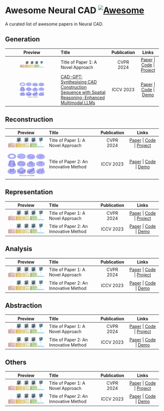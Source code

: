 # Awesome Neural CAD [![Awesome](https://cdn.rawgit.com/sindresorhus/awesome/d7305f38d29fed78fa85652e3a63e154dd8e8829/media/badge.svg)](https://github.com/sindresorhus/awesome)

A curated list of awesome papers in Neural CAD. 

## Generation

| Preview | Title | Publication | Links |
|:---:|:---|:---:|:---:|
| <img src="assets/img/1.jpg" width="50%"> | Title of Paper 1: A Novel Approach | CVPR 2024 | [Paper](link) \| [Code](link) \| [Project](link) |
| <img src="assets/img/2.jpg" width="50%"> | [CAD-GPT: Synthesising CAD Construction Sequence with Spatial Reasoning-Enhanced Multimodal LLMs](https://arxiv.org/abs/2412.19663) | ICCV 2023 | [Paper](link) \| [Code](link) \| [Demo](link) |


## Reconstruction

| Preview | Title | Publication | Links |
|:---:|:---|:---:|:---:|
| <img src="assets/img/1.jpg" width="200"> | Title of Paper 1: A Novel Approach | CVPR 2024 | [Paper](link) \| [Code](link) \| [Project](link) |
| <img src="assets/img/2.jpg" width="200"> | Title of Paper 2: An Innovative Method | ICCV 2023 | [Paper](link) \| [Code](link) \| [Demo](link) |


## Representation

| Preview | Title | Publication | Links |
|:---:|:---|:---:|:---:|
| <img src="assets/img/1.jpg" width="200"> | Title of Paper 1: A Novel Approach | CVPR 2024 | [Paper](link) \| [Code](link) \| [Project](link) |
| <img src="assets/img/1.jpg" width="200"> | Title of Paper 2: An Innovative Method | ICCV 2023 | [Paper](link) \| [Code](link) \| [Demo](link) |


## Analysis

| Preview | Title | Publication | Links |
|:---:|:---|:---:|:---:|
| <img src="assets/img/1.jpg" width="200"> | Title of Paper 1: A Novel Approach | CVPR 2024 | [Paper](link) \| [Code](link) \| [Project](link) |
| <img src="assets/img/1.jpg" width="200"> | Title of Paper 2: An Innovative Method | ICCV 2023 | [Paper](link) \| [Code](link) \| [Demo](link) |


## Abstraction

| Preview | Title | Publication | Links |
|:---:|:---|:---:|:---:|
| <img src="assets/img/1.jpg" width="200"> | Title of Paper 1: A Novel Approach | CVPR 2024 | [Paper](link) \| [Code](link) \| [Project](link) |
| <img src="assets/img/1.jpg" width="200"> | Title of Paper 2: An Innovative Method | ICCV 2023 | [Paper](link) \| [Code](link) \| [Demo](link) |


## Others

| Preview | Title | Publication | Links |
|:---:|:---|:---:|:---:|
| <img src="assets/img/1.jpg" width="200"> | Title of Paper 1: A Novel Approach | CVPR 2024 | [Paper](link) \| [Code](link) \| [Project](link) |
| <img src="assets/img/1.jpg" width="200"> | Title of Paper 2: An Innovative Method | ICCV 2023 | [Paper](link) \| [Code](link) \| [Demo](link) |
